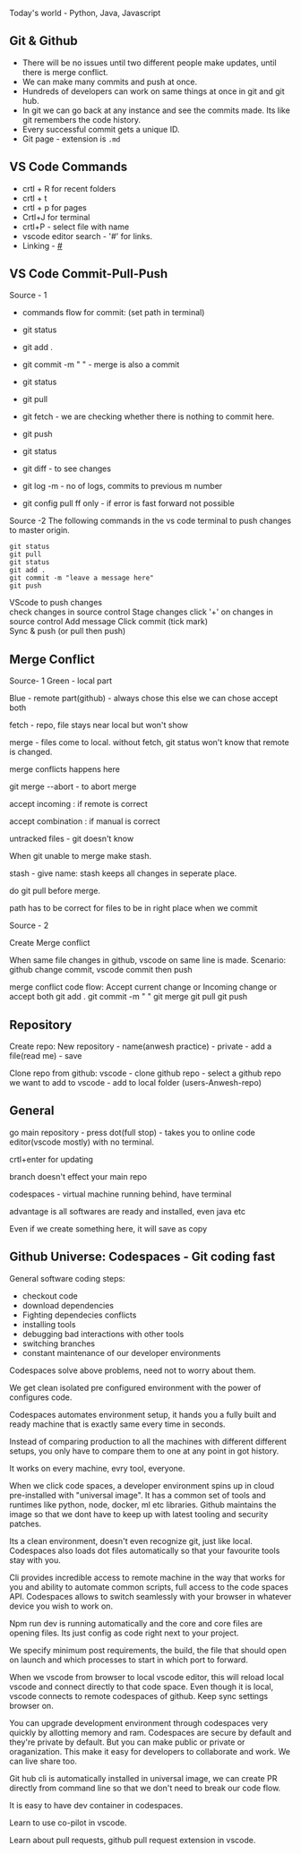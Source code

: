 
Today's world - Python, Java, Javascript



## Git & Github

* There will be no issues until two different people make updates, until there is merge conflict.
* We can make many commits and push at once.
* Hundreds of developers can work on same things at once in git and git hub.
* In git we can go back at any instance and see the commits made. Its like git remembers the code history.
* Every successful commit gets a unique ID.
* Git page - extension is `.md`



## VS Code Commands

* crtl + R  for recent folders
* crtl + t 
* crtl + p for pages
* Crtl+J for terminal
* crtl+P - select file with name
* vscode editor search - '#' for links.	
* Linking - [#](https......)


## VS Code Commit-Pull-Push

Source - 1
* commands flow for commit: (set path in terminal)
* git status
* git add .
* git commit -m " "    - merge is also a commit
* git status
* git pull
* git fetch     - we are checking whether there is nothing to commit here.
* git push
* git status
* git diff      - to see changes
* git log -m    - no of logs, commits to previous m number

* git config pull ff only - if error is fast forward not possible 

Source -2 
The following commands in the vs code terminal to push changes to master origin.

	git status	
	git pull	
	git status	
	git add .	
	git commit -m "leave a message here"	
	git push 	
		
		
VScode to push changes		
	check changes	in source control
	Stage changes	click '+' on changes in source control
	Add message	
	Click commit (tick mark) 	
	Sync & push	(or pull then push)

## Merge Conflict

Source- 1
Green - local part

Blue - remote part(github)    - always chose this else we can chose accept both

fetch    - repo, file stays near local but won't show

merge    - files come to local. without fetch, git status won't know that remote is changed.

merge conflicts happens here

git merge --abort        - to abort merge

accept incoming	: if remote is correct

accept combination	: if manual is correct

untracked files - git doesn't know

When git unable to merge make stash.

stash - give name: stash keeps all changes in seperate place.

do git pull before merge.

path has to be correct for files to be in right place when we commit


Source - 2

Create Merge conflict

When same file changes in github, vscode on same line is made.
Scenario: github change commit, vscode commit then push

merge conflict code flow:
Accept current change or Incoming change or accept both
git add .
git commit -m " "
git merge
git pull
git push



## Repository

Create repo: New repository - name(anwesh practice) - private - add a file(read me) - save

Clone repo from github: vscode - clone github repo - select a github repo we want to add to vscode - add to local folder (users-Anwesh-repo)

## General
go main repository - press dot(full stop) - takes you to online code editor(vscode mostly) with no terminal.

crtl+enter for updating

branch doesn't effect your main repo

codespaces - virtual machine running behind, have terminal

advantage is all softwares are ready and installed, even java etc

Even if we create something here, it will save as copy




## Github Universe: Codespaces - Git coding fast

General software coding steps:
* checkout code
* download dependencies
* Fighting dependecies conflicts
* installing tools
* debugging bad interactions with other tools
* switching branches
* constant maintenance of our developer environments

Codespaces solve above problems, need not to worry about them.

We get clean isolated pre configured environment with the power of configures code.

Codespaces automates environment setup, it hands you a fully built and ready machine that is exactly same every time in seconds.

Instead of comparing production to all the machines with different different setups, you only have to compare them to one at any point in got history.

It works on every machine, evry tool, everyone.

When we click code spaces, a developer environment spins up in cloud pre-installed with "universal image". It has a common set of tools and runtimes like python, node, docker, ml etc libraries. Github maintains the image so that we dont have to keep up with latest tooling and security patches.

Its a clean environment, doesn't even recognize git, just like local. Codespaces also loads dot files automatically so that your favourite tools stay with you.							

Cli provides incredible access to remote machine in the way that works for you and ability to automate common scripts, full access to the code spaces API. Codespaces allows to switch seamlessly with your browser in whatever device you wish to work on.							

Npm run dev is running automatically and the core and core files are opening files. Its just config as code right next to your project.							

We specify minimum post requirements, the build, the file that should open on launch and which processes to start in which port to forward. 							

When we vscode from browser to local vscode editor, this will reload local vscode and connect directly to that code space. Even though it is local, vscode connects to remote codespaces of github. Keep sync settings browser on.

You can upgrade development environment through codespaces very quickly by allotting memory and ram. Codespaces are secure by default and they're private by default. But you can make public or private or oraganization. This make it easy for developers to collaborate and work. We can live share too.		

Git hub cli is automatically installed in universal image, we can create PR directly from command line so that we don't need to break our code flow.							

It is easy to have dev container in codespaces.

Learn to use co-pilot in vscode.

Learn about pull requests, github pull request extension in vscode.